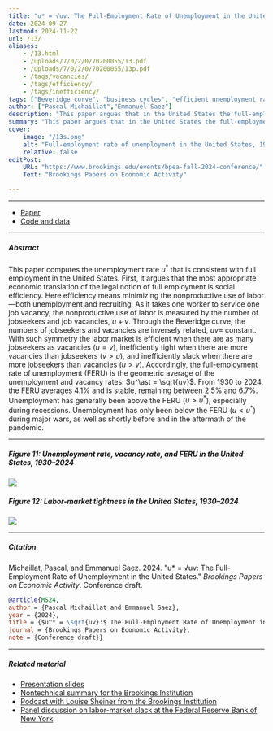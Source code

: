 ```yaml
---
title: "u* = √uv: The Full-Employment Rate of Unemployment in the United States" 
date: 2024-09-27
lastmod: 2024-11-22
url: /13/
aliases:
    - /13.html
    - /uploads/7/0/2/0/70200055/13.pdf
    - /uploads/7/0/2/0/70200055/13p.pdf
    - /tags/vacancies/
    - /tags/efficiency/
    - /tags/inefficiency/
tags: ["Beveridge curve", "business cycles", "efficient unemployment rate", "FERU", "full employment", "job vacancies", "labor-force participation", "monetary policy", "tightness gap", "unemployment gap"]
author: ["Pascal Michaillat","Emmanuel Saez"]
description: "This paper argues that in the United States the full-employment rate of unemployment is the geometric average of the unemployment and vacancy rates." 
summary: "This paper argues that in the United States the full-employment rate of unemployment (FERU) is the geometric average of the unemployment and vacancy rates. Between 1930 and 2024, the FERU averages 4.1% and is very stable."
cover:
    image: "/13s.png"
    alt: "Full-employment rate of unemployment in the United States, 1930–2024"
    relative: false
editPost:
    URL: "https://www.brookings.edu/events/bpea-fall-2024-conference/"
    Text: "Brookings Papers on Economic Activity"

---
```


---

+ [Paper](/13.pdf)
+ [Code and data](https://github.com/pmichaillat/feru)

---

##### Abstract

This paper computes the unemployment rate $u^\ast$ that is consistent with full employment in the United States. First, it argues that the most appropriate economic translation of the legal notion of full employment is social efficiency. Here efficiency means minimizing the nonproductive use of labor—both unemployment and recruiting. As it takes one worker to service one job vacancy, the nonproductive use of labor is measured by the number of jobseekers and job vacancies, $u + v$. Through the Beveridge curve, the numbers of jobseekers and vacancies are inversely related, $uv =$ constant. With such symmetry the labor market is efficient when there are as many jobseekers as vacancies ($u = v$), inefficiently tight when there are more vacancies than jobseekers ($v > u$), and inefficiently slack when there are more jobseekers than vacancies ($u > v$). Accordingly, the full-employment rate of unemployment (FERU) is the geometric average of the unemployment and vacancy rates: $u^\ast = \sqrt{uv}$. From 1930 to 2024, the FERU averages 4.1% and is stable, remaining between 2.5% and 6.7%. Unemployment has generally been above the FERU ($u > u^\ast$), especially during recessions. Unemployment has only been below the FERU ($u < u^\ast$) during major wars, as well as shortly before and in the aftermath of the pandemic.

---

##### Figure 11:  Unemployment rate, vacancy rate, and FERU in the United States, 1930–2024

![](/13a.png)

##### Figure 12:  Labor-market tightness in the United States, 1930–2024

![](/13b.png)

---

##### Citation

Michaillat, Pascal, and Emmanuel Saez. 2024. "u* = √uv: The Full-Employment Rate of Unemployment in the United States." *Brookings Papers on Economic Activity*. Conference draft.

```BibTeX
@article{MS24,
author = {Pascal Michaillat and Emmanuel Saez},
year = {2024},
title = {$u^* = \sqrt{uv}:$ The Full-Employment Rate of Unemployment in the United States},
journal = {Brookings Papers on Economic Activity},
note = {Conference draft}}
```

---

##### Related material

+ [Presentation slides](/13p.pdf)
+ [Nontechnical summary for the Brookings Institution](https://www.brookings.edu/articles/u-√uv-the-full-employment-rate-of-unemployment-in-the-united-states/)
+ [Podcast with Louise Sheiner from the Brookings Institution](https://www.brookings.edu/articles/what-is-the-efficient-rate-of-unemployment/)
+ [Panel discussion on labor-market slack at the Federal Reserve Bank of New York](/13ps.pdf)